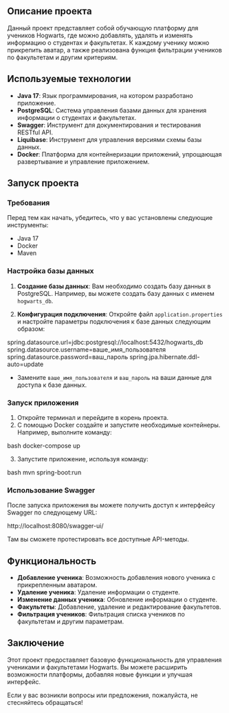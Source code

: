 ## Описание проекта

Данный проект представляет собой обучающую платформу для учеников Hogwarts, где можно добавлять, удалять и изменять информацию о студентах и факультетах. К каждому ученику можно прикрепить аватар, а также реализована функция фильтрации учеников по факультетам и другим критериям.

## Используемые технологии
- **Java 17**: Язык программирования, на котором разработано приложение.
- **PostgreSQL**: Система управления базами данных для хранения информации о студентах и факультетах.
- **Swagger**: Инструмент для документирования и тестирования RESTful API.
- **Liquibase**: Инструмент для управления версиями схемы базы данных.
- **Docker**: Платформа для контейнеризации приложений, упрощающая развертывание и управление приложением.

## Запуск проекта

### Требования

Перед тем как начать, убедитесь, что у вас установлены следующие инструменты:

- Java 17
- Docker
- Maven 

### Настройка базы данных

1. **Создание базы данных**: Вам необходимо создать базу данных в PostgreSQL. Например, вы можете создать базу данных с именем `hogwarts_db`.

2. **Конфигурация подключения**: Откройте файл `application.properties` и настройте параметры подключения к базе данных следующим образом:


spring.datasource.url=jdbc:postgresql://localhost:5432/hogwarts_db
spring.datasource.username=ваше_имя_пользователя
spring.datasource.password=ваш_пароль
spring.jpa.hibernate.ddl-auto=update


- Замените `ваше_имя_пользователя` и `ваш_пароль` на ваши данные для доступа к базе данных.

### Запуск приложения

1. Откройте терминал и перейдите в корень проекта.
2. С помощью Docker создайте и запустите необходимые контейнеры. Например, выполните команду:

bash
docker-compose up


3. Запустите приложение, используя команду:

bash
mvn spring-boot:run


### Использование Swagger

После запуска приложения вы можете получить доступ к интерфейсу Swagger по следующему URL:


http://localhost:8080/swagger-ui/


Там вы сможете протестировать все доступные API-методы.

## Функциональность

- **Добавление ученика**: Возможность добавления нового ученика с прикрепленным аватаром.
- **Удаление ученика**: Удаление информации о студенте.
- **Изменение данных ученика**: Обновление информации о студенте.
- **Факультеты**: Добавление, удаление и редактирование факультетов.
- **Фильтрация учеников**: Фильтрация списка учеников по факультетам и другим параметрам.

## Заключение

Этот проект предоставляет базовую функциональность для управления учениками и факультетами Hogwarts. Вы можете расширить возможности платформы, добавляя новые функции и улучшая интерфейс.

Если у вас возникли вопросы или предложения, пожалуйста, не стесняйтесь обращаться!
